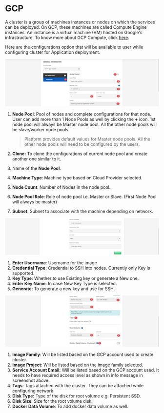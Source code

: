 # GCP

A cluster is a group of machines instances or nodes on which the services can be deployed. On GCP, these machines are called Compute Engine instances. An instance is a virtual machine (VM) hosted on Google's infrastructure. To know more about GCP Compute, click [here](https://cloud.google.com/compute).

Here are the configurations option that will be available to user while configuring cluster for Application deployment. 

![1](imgs/1.jpg)

1. **Node Pool**: Pool of nodes and complete configurations for that node. User can add more than 1 Node Pools as well by clicking the **+** icon. 1st node pool will always be Master node pool. All the other node pools will be slave/worker node pools. 

   > Platform provides default values for Master node pools. All the other node pools will need to be configured by the users. 

2. **Clone:** To clone the configurations of current node pool and create another one similar to it. 

3. Name of the **Node Pool**.

4. **Machine Type**: Machine type based on Cloud Provider selected. 

5. **Node Count**: Number of Nodes in the node pool.

6. **Node Pool Role**: Role of node pool i.e. Master or Slave. (First Node Pool will always be master)

7. **Subnet**: Subnet to associate with the machine depending on network.

![2](imgs/2.jpg)

1. **Enter Username**: Username for the image
2. **Credential Type:** Credential to SSH into nodes. Currently only Key is supported. 
3. **Key Type**: Whether to use Existing key or generate a New one.
4. **Enter Key Name**: In case New Key Type is selected.
5. **Generate**: To generate a new key and use for SSH.

![3](imgs/3.jpg)

1. **Image Family**: Will be listed based on the GCP account used to create cluster. 
2. **Image Project**: Will be listed based on the image family selected.
3. **Service Account Email:** Will be listed based on the GCP account used. It needs to have required access level as shown in info message in screenshot above. 
4. **Tags**: Tags attached with the cluster. They can be attached while configuring network. 
5. **Disk Type:** Type of the disk for root volume e.g. Persistent SSD.
6. **Disk Size**: Size for the root volume disk.
7. **Docker Data Volume**: To add docker data volume as well.
